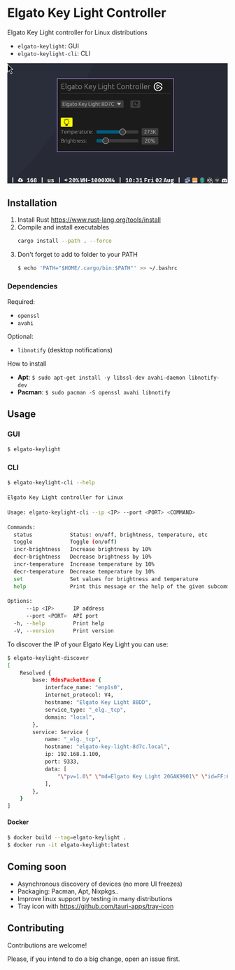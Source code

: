 # Elgato Key Light Controller

Elgato Key Light controller for Linux distributions
* `elgato-keylight`: GUI
* `elgato-keylight-cli`: CLI

![Screenshot of the elgato-keylight GUI](./screenshots/elgato-keylight-gui.png)

## Installation

1. Install Rust <https://www.rust-lang.org/tools/install>
2. Compile and install executables
   ```sh
   cargo install --path . --force
   ```
3. Don't forget to add to folder to your PATH
   ```sh
   $ echo 'PATH="$HOME/.cargo/bin:$PATH"' >> ~/.bashrc
   ```

### Dependencies

Required: 
* `openssl`
* `avahi`

Optional:
* `libnotify` (desktop notifications)

How to install
* **Apt**: `$ sudo apt-get install -y libssl-dev avahi-daemon libnotify-dev`
* **Pacman**: `$ sudo pacman -S openssl avahi libnotify`

## Usage

### GUI

```sh
$ elgato-keylight
```

### CLI

```sh
$ elgato-keylight-cli --help

Elgato Key Light controller for Linux

Usage: elgato-keylight-cli --ip <IP> --port <PORT> <COMMAND>

Commands:
  status            Status: on/off, brightness, temperature, etc
  toggle            Toggle (on/off)
  incr-brightness   Increase brightness by 10%
  decr-brightness   Decrease brightness by 10%
  incr-temperature  Increase temperature by 10%
  decr-temperature  Decrease temperature by 10%
  set               Set values for brightness and temperature
  help              Print this message or the help of the given subcommand(s)

Options:
      --ip <IP>      IP address
      --port <PORT>  API port
  -h, --help         Print help
  -V, --version      Print version
```

To discover the IP of your Elgato Key Light you can use:

```sh
$ elgato-keylight-discover
[
    Resolved {
        base: MdnsPacketBase {
            interface_name: "enp1s0",
            internet_protocol: V4,
            hostname: "Elgato Key Light 88DD",
            service_type: "_elg._tcp",
            domain: "local",
        },
        service: Service {
            name: "_elg._tcp",
            hostname: "elgato-key-light-8d7c.local",
            ip: 192.168.1.100,
            port: 9333,
            data: [
                "\"pv=1.0\" \"md=Elgato Key Light 20GAK9901\" \"id=FF:6A:9D:30:B1:6E\" \"dt=53\" \"mf=Elgato\"",
            ],
        },
    }
]
```

#### Docker

```sh
$ docker build --tag=elgato-keylight .
$ docker run -it elgato-keylight:latest
```

## Coming soon

* Asynchronous discovery of devices (no more UI freezes)
* Packaging: Pacman, Apt, Nixpkgs..
* Improve linux support by testing in many distributions
* Tray icon with <https://github.com/tauri-apps/tray-icon>

## Contributing

Contributions are welcome! 

Please, if you intend to do a big change, open an issue first.
